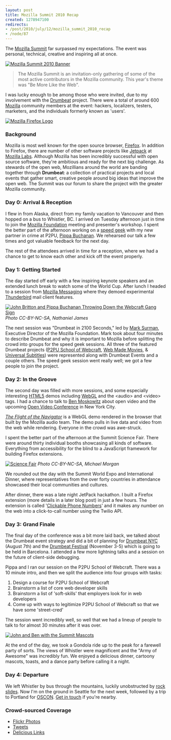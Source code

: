 ```yaml
--- 
layout: post
title: Mozilla Summit 2010 Recap
created: 1278947100
redirects:
- /post/2010/july/12/mozilla_summit_2010_recap
- /node/87
---
```

<p>The <a href="http://wiki.mozilla.org/Summit2010">Mozilla Summit</a> far surpassed my expectations. The event was personal, technical, creative and inspiring all at once.</p>

<a href="http://www.flickr.com/photos/johndbritton/4786488838/"><img src="http://farm5.static.flickr.com/4123/4786488838_7d1d1b95ac.jpg" alt="Mozilla Summit 2010 Banner" /></a>

<blockquote>The Mozilla Summit is an invitation-only gathering of some of the most active contributors in the Mozilla community. This year's theme was "Be More Like the Web".</blockquote>

<p>I was lucky enough to be among those who were invited, due to my involvement with the <a href="http://drumbeat.org">Drumbeat</a> project. There were a total of around 600 <a href="http://mozilla.org">Mozilla</a> community members at the event: hackers, localizers, testers, marketers, and the individuals formerly known as 'users'.</p> 

<a href="http://www.flickr.com/photos/johndbritton/4786584540/"><img src="http://farm5.static.flickr.com/4075/4786584540_6c954112aa.jpg" alt="Mozilla Firefox Logo" /></a>

<h3>Background</h3>

<p>Mozilla is most well known for the open source browser, <a href="http://firefox.com">Firefox</a>. In addition to Firefox, there are number of other software projects like <a href="https://jetpack.mozillalabs.com/">Jetpack</a> at <a href="https://mozillalabs.com/">Mozilla Labs</a>. Although Mozilla has been incredibly successful with open source software, they're ambitious and ready for the next big challenge. As stewards of the open web, Mozillians around the world are banding together through <strong>Drumbeat</strong>: a collection of practical projects and local events that gather smart, creative people around big ideas that improve the open web. The Summit was our forum to share the project with the greater Mozilla community.</p>

<h3>Day 0: Arrival &amp; Reception</h3>

<p>I flew in from Alaska, direct from my family vacation to Vancouver and then hopped on a bus to Whistler, BC. I arrived on Tuesday afternoon just in time to join the <a href="http://www.mozilla.org/foundation/">Mozilla Foundation</a> meeting and presenter's workshop. I spent the better part of the afternoon working on a <a href="http://en.wikipedia.org/wiki/Speed_geeking">speed geek</a> with my new partner in crime at P2PU, <a href="http://www.battlecat.net/">Pippa Buchanan</a>. We rehearsed our talk a few times and got valuable feedback for the next day.</p>

<p>The rest of the attendees arrived in time for a reception, where we had a chance to get to know each other and kick off the event properly.</p>

<h3>Day 1: Getting Started</h3>

<p>The day started off early with a few inspiring keynote speakers and an extended lunch break to watch some of the World Cup. After lunch I headed to a session from <a href="http://www.mozillamessaging.com">Mozilla Messaging</a> where they demoed experimental <a href="http://www.mozillamessaging.com/thunderbird/">Thunderbird</a> mail client features.</p>

<a href="http://www.flickr.com/photos/17391596@N00/4780760936/in/set-72157624340030567/"><img src="http://farm5.static.flickr.com/4097/4780760936_a89e54a571.jpg" alt="John Britton and Pippa Buchanan Throwing Down the Webcraft Gang Sign" /></a>
<em>Photo CC-BY-NC-SA, Nathaniel James</em>

<p>The next session was "Drumbeat in 2100 Seconds," led by <a href="http://commonspace.wordpress.com/">Mark Surman</a>, Executive Director of the Mozilla Foundation. Mark took about four minutes to describe Drumbeat and why it is important to Mozilla before splitting the crowd into groups for the speed geek sessions. All three of the featured Drumbeat projects (<a href="http://www.drumbeat.org/p2pu-webcraft">P2PU School of Webcraft</a>, <a href="http://www.drumbeat.org/webmademovies">Web Made Movies</a>, &amp <a href="http://www.drumbeat.org/universal-subtitles">Universal Subtitles</a>) were represented along with Drumbeat Events and a couple others. The speed geek session went really well; we got a few people to join the project.</p>

<h3>Day 2: In the Groove</h3>

<p>The second day was filled with more sessions, and some especially interesting <a href="http://en.wikipedia.org/wiki/Html5">HTML5</a> demos including <a href="http://en.wikipedia.org/wiki/WebGL">WebGL</a> and the &lt;audio&gt; and &lt;video&gt; tags. I had a chance to talk to <a href="http://www.benmoskowitz.com/">Ben Moskowitz</a> about open video and the upcoming <a href="http://openvideoconference.org">Open Video Conference</a> in New York City.</p>

<p><em><a href="http://www.youtube.com/watch?v=VUOIS3jtD8Y">The Flight of the Navigator</a></em> is a WebGL demo rendered in the browser that built by the Mozilla audio team. The demo pulls in live data and video from the web while rendering. Everyone in the crowd was awe-struck.</p>

<p>I spent the better part of the afternoon at the Summit Science Fair. There were around thirty individual booths showcasing all kinds of software. Everything from accessibility for the blind to a JavaScript framework for building Firefox extensions.</p>

<a href="http://www.flickr.com/photos/morgamic/4781382805/"><img src="http://farm5.static.flickr.com/4115/4781382805_fa04ec6b70.jpg" alt="Science Fair" /></a>
<em>Photo CC-BY-NC-SA, Michael Morgan</em>

<p>We rounded out the day with the Summit World Expo and International Dinner, where representatives from the over forty countries in attendance showcased their local communities and cultures.</p>

<p>After dinner, there was a late night JetPack hackathon. I built a Firefox extension (more details in a later blog post) in just a few hours. The extension is called '<a href="http://github.com/johndbritton/Clickable-Phone-Numbers">Clickable Phone Numbers</a>' and it makes any number on the web into a click-to-call number using the Twilio API.</p>

<h3>Day 3: Grand Finale</h3>

<p>The final day of the conference was a bit more laid back, we talked about the Drumbeat event strategy and did a bit of planning for <a href="http://www.drumbeat.org/events/drumbeat-new-york">Drumbeat NYC</a> (August 7th) and the <a href="http://www.drumbeat.org/drumbeat_festival_2010">Drumbeat Festival</a> (November 3-5) which is going to be held in Barcelona. I attended a few more lightning talks and a session on the future of client-side debugging.</p>

<p>Pippa and I ran our session on the P2PU School of Webcraft. There was a 10 minute intro, and then we split the audience into four groups with tasks:</p>
<ol>
<li>Design a course for P2PU School of Webcraft</li>
<li>Brainstorm a list of core web developer skills</li>
<li>Brainstorm a list of 'soft-skills' that employers look for in web developers</li>
<li>Come up with ways to legitimize P2PU School of Webcraft so that we have some 'street-cred'</li>
</ol>

<p>The session went incredibly well, so well that we had a lineup of people to talk to for almost 30 minutes after it was over.</p>

<a href="http://www.flickr.com/photos/johndbritton/4786722214/"><img src="http://farm5.static.flickr.com/4137/4786722214_4730a8a45d.jpg" alt="John and Ben with the Summit Mascots" /></a>

<p>At the end of the day, we took a Gondola ride up to the peak for a farewell party of sorts. The views of Whistler were magnificent and the "Army of Awesome" was incredibly fun. We enjoyed a delicious dinner, cartoony mascots, toasts, and a dance party before calling it a night.</p>

<h3>Day 4: Departure</h3>
<p>We left Whistler by bus through the mountains, luckily unobstructed by <a href="http://tech.slashdot.org/article.pl?sid=08/08/02/1311234">rock slides</a>. Now I'm on the ground in Seattle for the next week, followed by a trip to Portland for <a href="http://www.oscon.com/oscon2010">OSCON</a>. <a href="/contact">Get in touch</a> if you're nearby.</p>

<h3>Crowd-sourced Coverage</h3>
<ul>
<li><a href="http://www.flickr.com/photos/tags/moz10/">Flickr Photos</a></li>
<li><a href="http://search.twitter.com/#search?q=moz10">Tweets</a></li>
<li><a href="http://delicious.com/tag/moz10">Delicious Links</a></li>
</ul>
